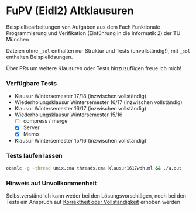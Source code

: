 # FuPV (EidI2) Altklausuren

Beispielbearbeitungen von Aufgaben aus dem Fach Funktionale Programmierung und Verifikation (Einführung in die Informatik 2) der TU München

Dateien ohne `_sol` enthalten nur Struktur und Tests (unvollständig!), mit `_sol` enthalten Beispiellösungen.

Über PRs um weitere Klausuren oder Tests hinzuzufügen freue ich mich!

### Verfügbare Tests

- Klausur Wintersemester 17/18 (inzwischen vollständig)
- Wiederholungsklausur Wintersemester 16/17 (inzwischen vollständig)
- Klausur Wintersemester 16/17 (inzwischen vollständig)
- Wiederholungsklausur Wintersemester 15/16
    - [ ] compress / merge
    - [x] Server
    - [x] Memo
- Klausur Wintersemester 15/16 (inzwischen vollständig)

### Tests laufen lassen
```bash 
ocamlc -g -thread unix.cma threads.cma klausur1617wdh.ml && ./a.out
```

### Hinweis auf Unvollkommenheit

Selbstverständlich kann weder bei den Lösungsvorschlägen, noch bei den Tests ein Anspruch auf [Korrektheit oder Vollständigkeit](https://de.wikipedia.org/wiki/G%C3%B6delscher_Unvollst%C3%A4ndigkeitssatz) erhoben werden 
